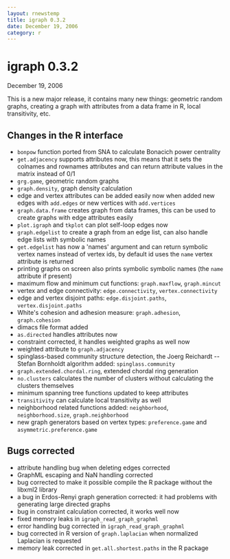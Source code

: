 ```yaml
---
layout: rnewstemp
title: igraph 0.3.2
date: December 19, 2006
category: r
---
```


igraph 0.3.2
============

December 19, 2006

This is a new major release, it contains many new things:
geometric random graphs, creating a graph with attributes from a data frame
in R, local transitivity, etc.

<!--more-->

Changes in the R interface
--------------------------

- `bonpow` function ported from SNA to calculate Bonacich power centrality
- `get.adjacency` supports attributes now, this means that it sets the
  colnames  and rownames attributes and can return attribute values in
  the matrix instead of 0/1
- `grg.game`, geometric random graphs
- `graph.density`, graph density calculation
- edge and vertex attributes can be added easily now when added new
  edges with `add.edges` or new vertices with `add.vertices`
- `graph.data.frame` creates graph from data frames, this can be used to 
  create graphs with edge attributes easily
- `plot.igraph` and `tkplot` can plot self-loop edges now
- `graph.edgelist` to create a graph from an edge list, can also handle 
  edge lists with symbolic names
- `get.edgelist` has now a 'names' argument and can return symbolic
  vertex names instead of vertex ids, by default id uses the `name`
  vertex attribute is returned 
- printing graphs on screen also prints symbolic symbolic names
  (the `name` attribute if present)
- maximum flow and minimum cut functions: `graph.maxflow`, `graph.mincut`
- vertex and edge connectivity: `edge.connectivity`, `vertex.connectivity`
- edge and vertex disjoint paths: `edge.disjoint.paths`, 
  `vertex.disjoint.paths`
- White's cohesion and adhesion measure: `graph.adhesion`, `graph.cohesion`
- dimacs file format added
- `as.directed` handles attributes now
- constraint corrected, it handles weighted graphs as well now
- weighted attribute to `graph.adjacency`
- spinglass-based community structure detection, the Joerg Reichardt --
  Stefan Bornholdt algorithm added: `spinglass.community`
- `graph.extended.chordal.ring`, extended chordal ring generation
- `no.clusters` calculates the number of clusters without calculating
  the clusters themselves
- minimum spanning tree functions updated to keep attributes
- `transitivity` can calculate local transitivity as well
- neighborhood related functions added: `neighborhood`,
  `neighborhood.size`, `graph.neighborhood`
- new graph generators based on vertex types: `preference.game` and
  `asymmetric.preference.game`

Bugs corrected
--------------

- attribute handling bug when deleting edges corrected
- GraphML escaping and NaN handling corrected
- bug corrected to make it possible compile the R package without the 
  libxml2 library
- a bug in Erdos-Renyi graph generation corrected: it had problems 
  with generating large directed graphs
- bug in constraint calculation corrected, it works well now
- fixed memory leaks in `igraph_read_graph_graphml`
- error handling bug corrected in `igraph_read_graph_graphml`
- bug corrected in R version of `graph.laplacian` when normalized
  Laplacian is requested
- memory leak corrected in `get.all.shortest.paths` in the R package
